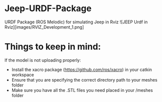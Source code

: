 # Jeep-URDF-Package
URDF Package (ROS Melodic) for simulating Jeep in Rviz
![JEEP Urdf in Rviz][images/RVIZ_Development_1.png]

# Things to keep in mind:

If the model is not uploading properly: 
  - Install the xacro package (https://github.com/ros/xacro) in your catkin workspace
  - Ensure that you are specifying the correct directory path to your meshes folder
  - Make sure you have all the .STL files you need placed in your /meshes folder



